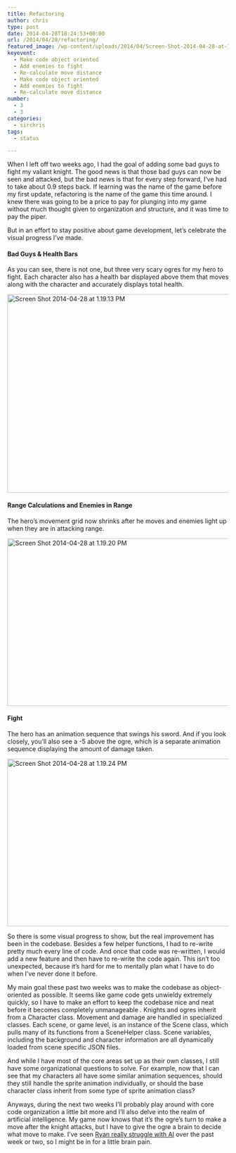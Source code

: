 ```yaml
---
title: Refactoring
author: chris
type: post
date: 2014-04-28T18:24:53+00:00
url: /2014/04/28/refactoring/
featured_image: /wp-content/uploads/2014/04/Screen-Shot-2014-04-28-at-1.19.20-PM-1.png
keyevent:
  - Make code object oriented
  - Add enemies to fight
  - Re-calculate move distance
  - Make code object oriented
  - Add enemies to fight
  - Re-calculate move distance
number:
  - 3
  - 3
categories:
  - sirchris
tags:
  - status

---
```

When I left off two weeks ago, I had the goal of adding some bad guys to fight my valiant knight. The good news is that those bad guys can now be seen and attacked, but the bad news is that for every step forward, I&#8217;ve had to take about 0.9 steps back. If learning was the name of the game before my first update, refactoring is the name of the game this time around. I knew there was going to be a price to pay for plunging into my game without much thought given to organization and structure, and it was time to pay the piper.

But in an effort to stay positive about game development, let&#8217;s celebrate the visual progress I&#8217;ve made.

<!--more-->

#### Bad Guys & Health Bars

As you can see, there is not one, but three very scary ogres for my hero to fight. Each character also has a health bar displayed above them that moves along with the character and accurately displays total health.

<div class="inlineimg">
  <img class="alignnone size-full wp-image-424" src="http://localhost:8888/wp-content/uploads/2014/04/Screen-Shot-2014-04-28-at-1.19.13-PM-1.png" alt="Screen Shot 2014-04-28 at 1.19.13 PM" width="704" height="451" srcset="http://localhost:8888/wp-content/uploads/2014/04/Screen-Shot-2014-04-28-at-1.19.13-PM-1.png 704w, http://localhost:8888/wp-content/uploads/2014/04/Screen-Shot-2014-04-28-at-1.19.13-PM-1-300x192.png 300w" sizes="(max-width: 704px) 100vw, 704px" />
</div>

#### Range Calculations and Enemies in Range

The hero&#8217;s movement grid now shrinks after he moves and enemies light up when they are in attacking range.

<div class="inlineimg">
  <img class="alignnone size-full wp-image-425" src="http://localhost:8888/wp-content/uploads/2014/04/Screen-Shot-2014-04-28-at-1.19.20-PM-1.png" alt="Screen Shot 2014-04-28 at 1.19.20 PM" width="600" height="381" srcset="http://localhost:8888/wp-content/uploads/2014/04/Screen-Shot-2014-04-28-at-1.19.20-PM-1.png 600w, http://localhost:8888/wp-content/uploads/2014/04/Screen-Shot-2014-04-28-at-1.19.20-PM-1-300x191.png 300w" sizes="(max-width: 600px) 100vw, 600px" />
</div>

#### Fight

The hero has an animation sequence that swings his sword. And if you look closely, you&#8217;ll also see a -5 above the ogre, which is a separate animation sequence displaying the amount of damage taken.

<div class="inlineimg">
  <img class="alignnone size-full wp-image-426" src="http://localhost:8888/wp-content/uploads/2014/04/Screen-Shot-2014-04-28-at-1.19.24-PM-1.png" alt="Screen Shot 2014-04-28 at 1.19.24 PM" width="600" height="381" srcset="http://localhost:8888/wp-content/uploads/2014/04/Screen-Shot-2014-04-28-at-1.19.24-PM-1.png 600w, http://localhost:8888/wp-content/uploads/2014/04/Screen-Shot-2014-04-28-at-1.19.24-PM-1-300x191.png 300w" sizes="(max-width: 600px) 100vw, 600px" />
</div>

So there is some visual progress to show, but the real improvement has been in the codebase. Besides a few helper functions, I had to re-write pretty much every line of code. And once that code was re-written, I would add a new feature and then have to re-write the code again. This isn&#8217;t too unexpected, because it&#8217;s hard for me to mentally plan what I have to do when I&#8217;ve never done it before.

My main goal these past two weeks was to make the codebase as object-oriented as possible. It seems like game code gets unwieldy extremely quickly, so I have to make an effort to keep the codebase nice and neat before it becomes completely unmanageable . Knights and ogres inherit from a Character class. Movement and damage are handled in specialized classes. Each scene, or game level, is an instance of the Scene class, which pulls many of its functions from a SceneHelper class. Scene variables, including the background and character information are all dynamically loaded from scene specific JSON files.

And while I have most of the core areas set up as their own classes, I still have some organizational questions to solve. For example, now that I can see that my characters all have some similar animation sequences, should they still handle the sprite animation individually, or should the base character class inherit from some type of sprite animation class?

Anyways, during the next two weeks I&#8217;ll probably play around with core code organization a little bit more and I&#8217;ll also delve into the realm of artificial intelligence. My game now knows that it&#8217;s the ogre&#8217;s turn to make a move after the knight attacks, but I have to give the ogre a brain to decide what move to make. I&#8217;ve seen [Ryan really struggle with AI][1] over the past week or two, so I might be in for a little brain pain.

 [1]: http://battleofbrothers.com/sirryan/its-not-all-sunshine-and-rainbows